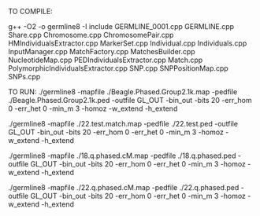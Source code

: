 TO COMPILE:

g++ -O2 -o germline8 -I include GERMLINE_0001.cpp GERMLINE.cpp Share.cpp Chromosome.cpp ChromosomePair.cpp HMIndividualsExtractor.cpp MarkerSet.cpp Individual.cpp Individuals.cpp InputManager.cpp MatchFactory.cpp MatchesBuilder.cpp NucleotideMap.cpp PEDIndividualsExtractor.cpp Match.cpp PolymorphicIndividualsExtractor.cpp SNP.cpp SNPPositionMap.cpp SNPs.cpp






TO RUN:
./germline8 -mapfile ./Beagle.Phased.Group2.1k.map -pedfile ./Beagle.Phased.Group2.1k.ped -outfile GL_OUT -bin_out -bits 20 -err_hom 0 -err_het 0 -min_m 3 -homoz  -w_extend -h_extend 

./germline8 -mapfile ./22.test.match.map -pedfile ./22.test.ped -outfile GL_OUT -bin_out -bits 20 -err_hom 0 -err_het 0 -min_m 3 -homoz  -w_extend -h_extend 

./germline8 -mapfile ./18.q.phased.cM.map -pedfile ./18.q.phased.ped -outfile GL_OUT -bin_out -bits 20 -err_hom 0 -err_het 0 -min_m 3 -homoz -w_extend -h_extend

./germline8 -mapfile ./22.q.phased.cM.map -pedfile ./22.q.phased.ped -outfile GL_OUT -bin_out -bits 20 -err_hom 0 -err_het 0 -min_m 3 -homoz -w_extend -h_extend